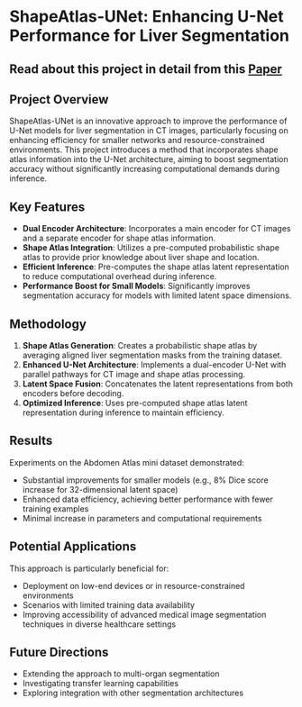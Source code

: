 # ShapeAtlas-UNet: Enhancing U-Net Performance for Liver Segmentation


## Read about this project in detail from this [Paper](https://github.com/yubrajbhandari923/shapeatlasUnet/blob/master/Improving_Unets.pdf)

## Project Overview

ShapeAtlas-UNet is an innovative approach to improve the performance of U-Net models for liver segmentation in CT images, particularly focusing on enhancing efficiency for smaller networks and resource-constrained environments. This project introduces a method that incorporates shape atlas information into the U-Net architecture, aiming to boost segmentation accuracy without significantly increasing computational demands during inference.

## Key Features

- **Dual Encoder Architecture**: Incorporates a main encoder for CT images and a separate encoder for shape atlas information.
- **Shape Atlas Integration**: Utilizes a pre-computed probabilistic shape atlas to provide prior knowledge about liver shape and location.
- **Efficient Inference**: Pre-computes the shape atlas latent representation to reduce computational overhead during inference.
- **Performance Boost for Small Models**: Significantly improves segmentation accuracy for models with limited latent space dimensions.

## Methodology

1. **Shape Atlas Generation**: Creates a probabilistic shape atlas by averaging aligned liver segmentation masks from the training dataset.
2. **Enhanced U-Net Architecture**: Implements a dual-encoder U-Net with parallel pathways for CT image and shape atlas processing.
3. **Latent Space Fusion**: Concatenates the latent representations from both encoders before decoding.
4. **Optimized Inference**: Uses pre-computed shape atlas latent representation during inference to maintain efficiency.

## Results

Experiments on the Abdomen Atlas mini dataset demonstrated:
- Substantial improvements for smaller models (e.g., 8% Dice score increase for 32-dimensional latent space)
- Enhanced data efficiency, achieving better performance with fewer training examples
- Minimal increase in parameters and computational requirements

## Potential Applications

This approach is particularly beneficial for:
- Deployment on low-end devices or in resource-constrained environments
- Scenarios with limited training data availability
- Improving accessibility of advanced medical image segmentation techniques in diverse healthcare settings

## Future Directions

- Extending the approach to multi-organ segmentation
- Investigating transfer learning capabilities
- Exploring integration with other segmentation architectures
